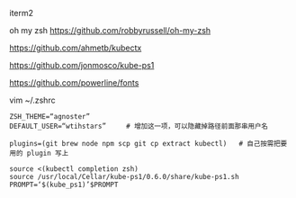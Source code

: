 iterm2

oh my zsh  https://github.com/robbyrussell/oh-my-zsh

https://github.com/ahmetb/kubectx

https://github.com/jonmosco/kube-ps1

https://github.com/powerline/fonts

vim ~/.zshrc
```
ZSH_THEME=“agnoster”
DEFAULT_USER=“wtihstars”     # 增加这一项，可以隐藏掉路径前面那串用户名

plugins=(git brew node npm scp git cp extract kubectl)   # 自己按需把要用的 plugin 写上

source <(kubectl completion zsh)
source /usr/local/Cellar/kube-ps1/0.6.0/share/kube-ps1.sh
PROMPT=‘$(kube_ps1)’$PROMPT
```
